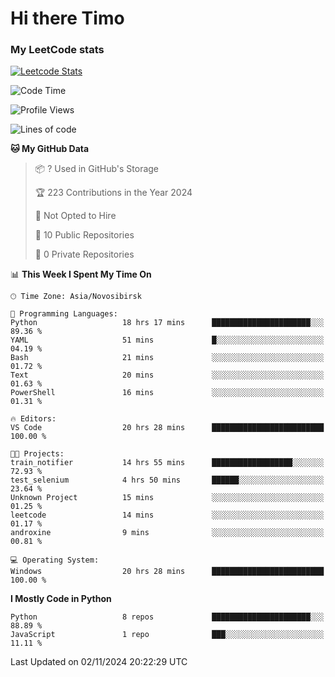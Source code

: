 # Hi there Timo
### My LeetCode stats
[![Leetcode Stats](https://leetcard.jacoblin.cool/przdtl?border=0&radius=20&ext=heatmap&theme=nord)](https://leetcode.com/przdtl)

<!--START_SECTION:waka-->
![Code Time](http://img.shields.io/badge/Code%20Time-433%20hrs%2027%20mins-blue)

![Profile Views](http://img.shields.io/badge/Profile%20Views-0-blue)

![Lines of code](https://img.shields.io/badge/From%20Hello%20World%20I%27ve%20Written-83.2%20thousand%20lines%20of%20code-blue)

**🐱 My GitHub Data** 

> 📦 ? Used in GitHub's Storage 
 > 
> 🏆 223 Contributions in the Year 2024
 > 
> 🚫 Not Opted to Hire
 > 
> 📜 10 Public Repositories 
 > 
> 🔑 0 Private Repositories 
 > 
📊 **This Week I Spent My Time On** 

```text
🕑︎ Time Zone: Asia/Novosibirsk

💬 Programming Languages: 
Python                   18 hrs 17 mins      ██████████████████████░░░   89.36 % 
YAML                     51 mins             █░░░░░░░░░░░░░░░░░░░░░░░░   04.19 % 
Bash                     21 mins             ░░░░░░░░░░░░░░░░░░░░░░░░░   01.72 % 
Text                     20 mins             ░░░░░░░░░░░░░░░░░░░░░░░░░   01.63 % 
PowerShell               16 mins             ░░░░░░░░░░░░░░░░░░░░░░░░░   01.31 % 

🔥 Editors: 
VS Code                  20 hrs 28 mins      █████████████████████████   100.00 % 

🐱‍💻 Projects: 
train_notifier           14 hrs 55 mins      ██████████████████░░░░░░░   72.93 % 
test_selenium            4 hrs 50 mins       ██████░░░░░░░░░░░░░░░░░░░   23.64 % 
Unknown Project          15 mins             ░░░░░░░░░░░░░░░░░░░░░░░░░   01.25 % 
leetcode                 14 mins             ░░░░░░░░░░░░░░░░░░░░░░░░░   01.17 % 
androxine                9 mins              ░░░░░░░░░░░░░░░░░░░░░░░░░   00.81 % 

💻 Operating System: 
Windows                  20 hrs 28 mins      █████████████████████████   100.00 % 
```

**I Mostly Code in Python** 

```text
Python                   8 repos             ██████████████████████░░░   88.89 % 
JavaScript               1 repo              ███░░░░░░░░░░░░░░░░░░░░░░   11.11 % 
```




 Last Updated on 02/11/2024 20:22:29 UTC
<!--END_SECTION:waka-->
